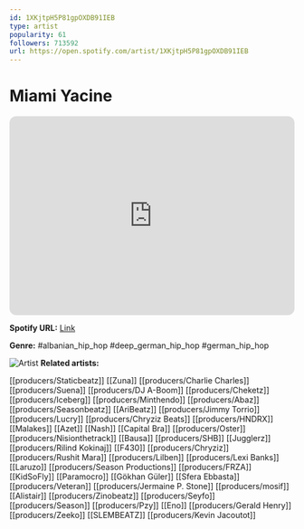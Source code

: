 ```yaml
---
id: 1XKjtpH5P81gpOXDB91IEB
type: artist
popularity: 61
followers: 713592
url: https://open.spotify.com/artist/1XKjtpH5P81gpOXDB91IEB
---
```

# Miami Yacine

<iframe style="border-radius:12px" src="https://open.spotify.com/embed/artist/1XKjtpH5P81gpOXDB91IEB" width="100%" height="352" frameBorder="0" allowfullscreen="" allow="autoplay; clipboard-write; encrypted-media; fullscreen; picture-in-picture" loading="lazy"></iframe>

**Spotify URL:** [Link](https://open.spotify.com/artist/1XKjtpH5P81gpOXDB91IEB)

**Genre:**  #albanian_hip_hop #deep_german_hip_hop #german_hip_hop

![Artist](https://i.scdn.co/image/ab6761610000e5ebf3fee94d7348581b6f180890)
**Related artists:**

[[producers/Staticbeatz]]
[[Zuna]]
[[producers/Charlie Charles]]
[[producers/Suena]]
[[producers/DJ A-Boom]]
[[producers/Cheketz]]
[[producers/Iceberg]]
[[producers/Minthendo]]
[[producers/Abaz]]
[[producers/Seasonbeatz]]
[[AriBeatz]]
[[producers/Jimmy Torrio]]
[[producers/Lucry]]
[[producers/Chryziz Beats]]
[[producers/HNDRX]]
[[Malakes]]
[[Azet]]
[[Nash]]
[[Capital Bra]]
[[producers/Oster]]
[[producers/Nisionthetrack]]
[[Bausa]]
[[producers/SHB]]
[[Jugglerz]]
[[producers/Rilind Kokinaj]]
[[F430]]
[[producers/Chryziz]]
[[producers/Rushit Mara]]
[[producers/Lilben]]
[[producers/Lexi Banks]]
[[Laruzo]]
[[producers/Season Productions]]
[[producers/FRZA]]
[[KidSoFly]]
[[Paramocro]]
[[Gökhan Güler]]
[[Sfera Ebbasta]]
[[producers/Veteran]]
[[producers/Jermaine P. Stone]]
[[producers/mosif]]
[[Alistair]]
[[producers/Zinobeatz]]
[[producers/Seyfo]]
[[producers/Season]]
[[producers/Pzy]]
[[Eno]]
[[producers/Gerald Henry]]
[[producers/Zeeko]]
[[SLEMBEATZ]]
[[producers/Kevin Jacoutot]]

